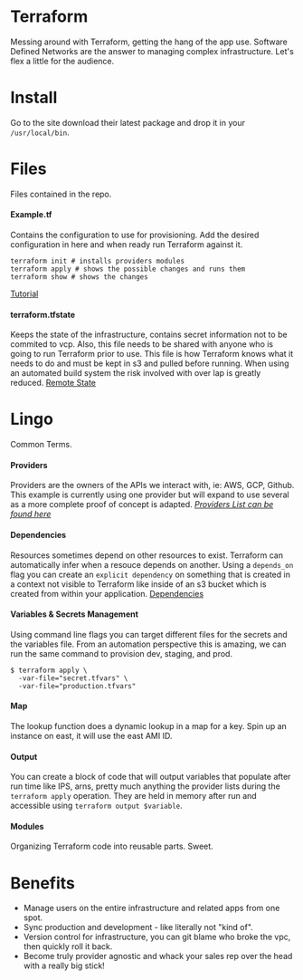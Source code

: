 # Terraform
Messing around with Terraform, getting the hang of the app use. Software Defined Networks are the answer to managing complex infrastructure. Let's flex a little for the audience.

# Install
Go to the site download their latest package and drop it in your `/usr/local/bin`.

# Files
Files contained in the repo.

#### Example.tf
Contains the configuration to use for provisioning. Add the desired configuration in here and when ready run Terraform against it.
```shell
terraform init # installs providers modules
terraform apply # shows the possible changes and runs them
terraform show # shows the changes
```
[Tutorial](https://www.terraform.io/intro/getting-started/change.html)

#### terraform.tfstate
Keeps the state of the infrastructure, contains secret information not to be commited to vcp. Also, this file needs to be shared with anyone who is going to run Terraform prior to use. This file is how Terraform knows what it needs to do and must be kept in s3 and pulled before running. When using an automated build system the risk involved with over lap is greatly reduced. [Remote State](https://www.terraform.io/docs/state/remote.html)

# Lingo
Common Terms.

#### Providers
Providers are the owners of the APIs we interact with, ie: AWS, GCP, Github. This example is currently using one provider but will expand to use several as a more complete proof of concept is adapted.
_[Providers List can be found here](https://www.terraform.io/docs/providers/index.html)_

#### Dependencies
Resources sometimes depend on other resources to exist. Terraform can automatically infer when a resouce depends on another. Using a `depends_on` flag you can create an `explicit dependency` on something that is created in a context not visible to Terraform like inside of an s3 bucket which is created from within your application.
[Dependencies](https://www.terraform.io/intro/getting-started/dependencies.html)

#### Variables & Secrets Management
Using command line flags you can target different files for the secrets and the variables file. From an automation perspective this is amazing, we can run the same command to provision dev, staging, and prod.
```shell
$ terraform apply \
  -var-file="secret.tfvars" \
  -var-file="production.tfvars"
```

#### Map
The lookup function does a dynamic lookup in a map for a key. Spin up an instance on east, it will use the east AMI ID.

#### Output
You can create a block of code that will output variables that populate after run time like IPS, arns, pretty much anything the provider lists during the `terraform apply` operation. They are held in memory after run and accessible using `terraform output $variable`.

#### Modules
Organizing Terraform code into reusable parts. Sweet.

# Benefits
* Manage users on the entire infrastructure and related apps from one spot.
* Sync production and development - like literally not "kind of".
* Version control for infrastructure, you can git blame who broke the vpc, then quickly roll it back.
* Become truly provider agnostic and whack your sales rep over the head with a really big stick!
